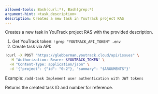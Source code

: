 ```yaml
---
allowed-tools: Bash(curl:*), Bash(grep:*)
argument-hint: <task_description>
description: Creates a new task in YouTrack project RAS
---
```


Creates a new task in YouTrack project RAS with the provided description.

1. Get YouTrack token: `!grep "YOUTRACK_API_TOKEN" .env`
2. Create task via API:
```bash
!curl -X POST "https://glebberman.youtrack.cloud/api/issues" \
  -H "Authorization: Bearer $YOUTRACK_TOKEN" \
  -H "Content-Type: application/json" \
  -d '{"project": {"id": "0-2"}, "summary": "$ARGUMENTS"}'
```

Example:
`/add-task Implement user authentication with JWT tokens`

Returns the created task ID and number for reference.